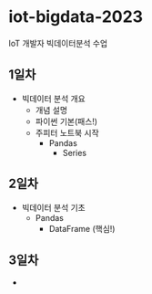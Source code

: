 # iot-bigdata-2023
IoT 개발자 빅데이터분석 수업

## 1일차 
- 빅데이터 분석 개요
    - 개념 설명
    - 파이썬 기본(패스!)
    - 주피터 노트북 시작
        - Pandas 
            - Series

## 2일차
- 빅데이터 분석 기초
    - Pandas
        - DataFrame (핵심!)

## 3일차
-